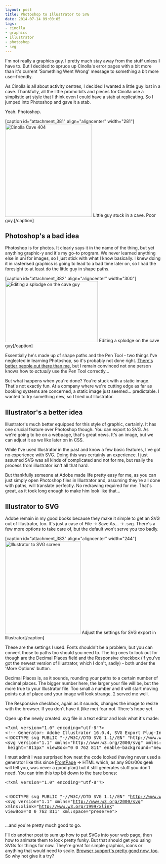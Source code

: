 ```yaml
---
layout: post
title: Photoshop to Illustrator to SVG
date: 2014-07-14 09:00:05
tags:
- cinolla
- graphics
- illustrator
- photoshop
- svg
---
```

<p>I'm not really a graphics guy. I pretty much stay away from the stuff unless I have to. But I decided to spruce up Cinolla's error pages with a bit more than it's current 'Something Went Wrong' message to something a bit more user-friendly.</p>
<p>As Cinolla is all about activity centres, I decided I wanted a little guy lost in a cave. Thankfully, all the little promo bits and pieces for Cinolla use a simplistic art style that I think even I could have a stab at replicating. So I jumped into Photoshop and gave it a stab.</p>
<p>Yeah. Photoshop.</p>
<p>[caption id="attachment_381" align="aligncenter" width="281"]<a href="http://mattcrouch.net/blog/wp-content/uploads/2014/07/cave-404.png"><img class="size-medium wp-image-381" src="{{ site.baseurl }}/assets/cave-404-281x300.png" alt="Cinolla Cave 404" width="281" height="300" /></a> Little guy stuck in a cave. Poor guy.[/caption]</p>
<h2>Photoshop's a bad idea</h2>
<p>Photoshop is for photos. It clearly says it in the name of the thing, but yet anything graphic-y and it's my go-to program. We never learned anything else in uni for images, so I just stick with what I know basically. I knew doing it in rasterised graphics is going to lead to a bad time later on, so I had the foresight to at least do the little guy in shape paths.</p>
<p>[caption id="attachment_382" align="aligncenter" width="300"]<a href="http://mattcrouch.net/blog/wp-content/uploads/2014/07/Screen-Shot-2014-07-13-at-12.31.21.png"><img class="size-medium wp-image-382" src="{{ site.baseurl }}/assets/Screen-Shot-2014-07-13-at-12.31.21-300x197.png" alt="Editing a splodge on the cave guy" width="300" height="197" /></a> Editing a splodge on the cave guy[/caption]</p>
<p>Essentially he's made up of shape paths and the Pen Tool - two things I've neglected in learning Photoshop, so it's probably not done right. <a title="Photoshop Pen Tool" href="https://www.google.co.uk/search?q=Photoshop+Pen+Tool" target="_blank">There's better people out there than me</a>, but I remain convinced not one person knows how to <em>actually</em> use the Pen Tool correctly...</p>
<p>But what happens when you're done? You're stuck with a static image. That's not exactly fun. At a company where we're cutting edge as far as booking systems are concerned, a static image just seemed... predictable. I wanted to try something new, so I tried out Illustrator.</p>
<h2>Illustrator's a better idea</h2>
<p>Illustrator's much better equipped for this style of graphic, certainly. It has one crucial feature over Photoshop though. You can export to SVG. As we're going to be on a webpage, that's great news. It's an image, but we can adjust it as we like later on in CSS.</p>
<p>While I've used Illustrator in the past and know a few basic features, I've got no experience with SVG. Doing this was certainly an experience. I just assumed SVG was all kinds of complicated and not for me, but really the process from illustrator isn't all that hard.</p>
<p>But thankfully someone at Adobe made life pretty easy for me, as you can just simply open Photoshop files in Illustrator and, assuming they're all done with paths, will translate perfectly. No redrawing required for me. That's great, as it took long enough to make him look like that...</p>
<h2>Illustrator to SVG</h2>
<p>Adobe remain in my good books because they make it simple to get an SVG out of Illustrator, too. It's just a case of File -&gt; Save As... -&gt; .svg. There's a few more options to take care of, but the default won't serve you too badly.</p>
<p>[caption id="attachment_383" align="aligncenter" width="244"]<a href="http://mattcrouch.net/blog/wp-content/uploads/2014/07/Screen-Shot-2014-07-13-at-12.38.34.png"><img class="size-medium wp-image-383" src="{{ site.baseurl }}/assets/Screen-Shot-2014-07-13-at-12.38.34-244x300.png" alt="Illustrator to SVG screen" width="244" height="300" /></a> Adjust the settings for SVG export in Illustrator[/caption]</p>
<p>These are the settings I used. Fonts shouldn't be a problem, but you can convert those to paths too should you need to. The big ones to look out for though are the Decimal Places field and the Responsive checkbox (if you've got the newest version of Illustrator, which I don't, sadly) - both under the 'More Options' button.</p>
<p>Decimal Places is, as it sounds, rounding your paths to a certain number of decimal places. The bigger number here, the larger your file will be, but the more true to your Illustrator file. Too small a number and it will start moving points out of place and your image will look strange. 2 served me well.</p>
<p>The Responsive checkbox, again as it sounds, changes the image to resize with the browser. If you don't have it (like me) fear not. There's hope yet.</p>
<p>Open up the newly created .svg file in a text editor and look what it's made:</p>
<pre>&lt;?xml version="1.0" encoding="utf-8"?&gt;
&lt;!-- Generator: Adobe Illustrator 16.0.4, SVG Export Plug-In . SVG Version: 6.00 Build 0) --&gt;
&lt;!DOCTYPE svg PUBLIC "-//W3C//DTD SVG 1.1//EN" "http://www.w3.org/Graphics/SVG/1.1/DTD/svg11.dtd"&gt;
&lt;svg version="1.1" xmlns="http://www.w3.org/2000/svg" xmlns:xlink="http://www.w3.org/1999/xlink" x="0px" y="0px" width="762px"
 height="811px" viewBox="0 0 762 811" enable-background="new 0 0 762 811" xml:space="preserve"&gt;</pre>
<p>I must admit I was surprised how neat the code looked (having never used a generator like this since <a title="Microsoft FrontPage" href="http://en.wikipedia.org/wiki/Microsoft_FrontPage" target="_blank">FrontPage</a> -&gt; HTML which, as any 90s/00s geek will tell you, was never a good plan) but it still generates stuff you don't need. You can trim this top bit down to the bare bones:</p>
<pre>&lt;?xml version="1.0" encoding="utf-8"?&gt;

&lt;!DOCTYPE svg PUBLIC "-//W3C//DTD SVG 1.1//EN" "http://www.w3.org/Graphics/SVG/1.1/DTD/svg11.dtd"&gt;
&lt;svg version="1.1" xmlns="http://www.w3.org/2000/svg" xmlns:xlink="http://www.w3.org/1999/xlink" viewBox="0 0 762 811" xml:space="preserve"&gt;</pre>
<p>...and you're pretty much good to go.</p>
<p>I'll do another post to sum up how to put SVGs into your web page, then how to animate them to look pretty funky. But that should get you using SVGs for things for now. They're great for simple graphics, icons or anything that would need to scale. <a title="Can I Use? SVG" href="http://caniuse.com/svg" target="_blank">Browser support's pretty good now, too</a>. So why not give it a try?</p>
